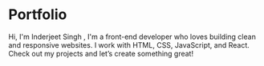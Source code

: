 # Portfolio
Hi, I'm Inderjeet Singh , I'm a front-end developer who loves building clean and responsive websites. I work with HTML, CSS, JavaScript, and React. Check out my projects and let’s create something great!

